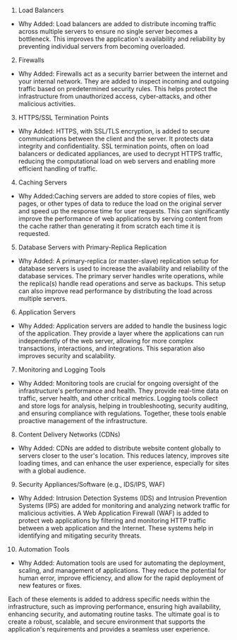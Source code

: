 1. Load Balancers
- Why Added: Load balancers are added to distribute incoming traffic across multiple servers to ensure no single server becomes a bottleneck. This improves the application's availability and reliability by preventing individual servers from becoming overloaded.

2. Firewalls
- Why Added: Firewalls act as a security barrier between the internet and your internal network. They are added to inspect incoming and outgoing traffic based on predetermined security rules. This helps protect the infrastructure from unauthorized access, cyber-attacks, and other malicious activities.

3. HTTPS/SSL Termination Points
- Why Added: HTTPS, with SSL/TLS encryption, is added to secure communications between the client and the server. It protects data integrity and confidentiality. SSL termination points, often on load balancers or dedicated appliances, are used to decrypt HTTPS traffic, reducing the computational load on web servers and enabling more efficient handling of traffic.

4. Caching Servers
- Why Added:Caching servers are added to store copies of files, web pages, or other types of data to reduce the load on the original server and speed up the response time for user requests. This can significantly improve the performance of web applications by serving content from the cache rather than generating it from scratch each time it is requested.

5. Database Servers with Primary-Replica Replication
- Why Added: A primary-replica (or master-slave) replication setup for database servers is used to increase the availability and reliability of the database services. The primary server handles write operations, while the replica(s) handle read operations and serve as backups. This setup can also improve read performance by distributing the load across multiple servers.

6. Application Servers
- Why Added: Application servers are added to handle the business logic of the application. They provide a layer where the applications can run independently of the web server, allowing for more complex transactions, interactions, and integrations. This separation also improves security and scalability.

 7. Monitoring and Logging Tools
- Why Added: Monitoring tools are crucial for ongoing oversight of the infrastructure's performance and health. They provide real-time data on traffic, server health, and other critical metrics. Logging tools collect and store logs for analysis, helping in troubleshooting, security auditing, and ensuring compliance with regulations. Together, these tools enable proactive management of the infrastructure.

8. Content Delivery Networks (CDNs)
- Why Added: CDNs are added to distribute website content globally to servers closer to the user's location. This reduces latency, improves site loading times, and can enhance the user experience, especially for sites with a global audience.

9. Security Appliances/Software (e.g., IDS/IPS, WAF)
- Why Added: Intrusion Detection Systems (IDS) and Intrusion Prevention Systems (IPS) are added for monitoring and analyzing network traffic for malicious activities. A Web Application Firewall (WAF) is added to protect web applications by filtering and monitoring HTTP traffic between a web application and the Internet. These systems help in identifying and mitigating security threats.

 10. Automation Tools
- Why Added: Automation tools are used for automating the deployment, scaling, and management of applications. They reduce the potential for human error, improve efficiency, and allow for the rapid deployment of new features or fixes.

Each of these elements is added to address specific needs within the infrastructure, such as improving performance, ensuring high availability, enhancing security, and automating routine tasks. The ultimate goal is to create a robust, scalable, and secure environment that supports the application's requirements and provides a seamless user experience.
